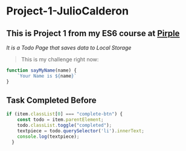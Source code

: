 # Project-1-JulioCalderon

## This is Project 1 from my ES6 course at [Pirple](http://www.pirple.com "www.pirple.com")

_It is a Todo Page that saves data to Local Storage_

> This is my challenge right now:

```Javascript
function sayMyName(name) {
    `Your Name is ${name}`
}
```

## Task Completed Before

```Javascript
if (item.classList[0] === "complete-btn") {
    const todo = item.parentElement;
    todo.classList.toggle("completed");
    textpiece = todo.querySelector('li').innerText;
    console.log(textpiece);
  }
```
